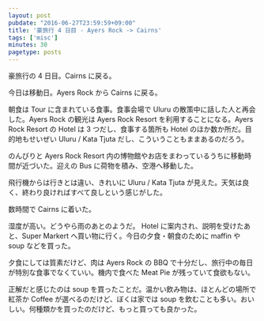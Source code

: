```yaml
---
layout: post
pubdate: "2016-06-27T23:59:59+09:00"
title: '豪旅行 4 日目 - Ayers Rock -> Cairns'
tags: ['misc']
minutes: 30
pagetype: posts
---
```

豪旅行の 4 日目。Cairns に戻る。

今日は移動日。Ayers Rock から Cairns に戻る。

朝食は Tour に含まれている食事。食事会場で Uluru の散策中に話した人と再会した。Ayers Rock の観光は Ayers Rock Resort を利用することになる。Ayers Rock Resort の Hotel は 3 つだし、食事する箇所も Hotel のほか数か所だ。目的地もせいぜい Uluru / Kata Tjuta だし、こういうこともままあるのだろう。

のんびりと Ayers Rock Resort 内の博物館やお店をまわっているうちに移動時間が近づいた。迎えの Bus に荷物を積み、空港へ移動した。

飛行機からは行きとは違い、きれいに Uluru / Kata Tjuta が見えた。天気は良く、終わり良ければすべて良しという感じがした。

数時間で Cairns に着いた。

湿度が高い。どうやら雨のあとのようだ。 Hotel に案内され、説明を受けたあと、Super Markert へ買い物に行く。今日の夕食・朝食のために maffin や soup などを買った。

夕食にしては質素だけど、肉は Ayers Rock の BBQ で十分だし、旅行中の毎日が特別な食事でなくていい。機内で食べた Meat Pie が残っていて食欲もない。

正解だと感じたのは soup を買ったことだ。温かい飲み物は、ほとんどの場所で紅茶か Coffee が選べるのだけど、ぼくは家では soup を飲むことも多い。おいしい。何種類かを買ったのだけど、もっと買っても良かった。
